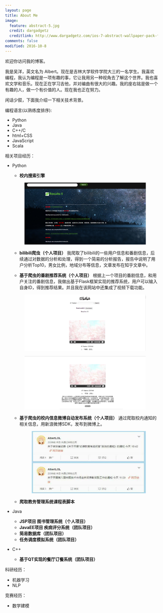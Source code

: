 ```yaml
---
layout: page
title: About Me
image:
  feature: abstract-5.jpg
  credit: dargadgetz
  creditlink: http://www.dargadgetz.com/ios-7-abstract-wallpaper-pack-for-iphone-5-and-ipod-touch-retina/
comments: false
modified: 2016-10-8
---
```


  欢迎你访问我的博客。 
  
  我是吴洋，英文名为 Albert。现在是吉林大学软件学院大三的一名学生。我喜欢编程，我认为编程是一项有趣的事，它让我用另一种视角去了解这个世界。我也喜欢文学和音乐。现在正在学习吉他，并对编曲有很大的兴趣。我的座右铭是做一个有趣的人，做一个有价值的人。现在我也正在努力。 

 闲话少叙，下面我介绍一下相关技术背景。 
 
 编程语言(以熟练度排序):
 
 - Python
 - Java
 - C++/C
 - html+CSS
 - JavaScript
 - Scala
 
相关项目经历：

- Python
  - **校内搜索引擎** 
   <figure>
	<img src="/images/search.png" alt="">
  </figure> 
 
  - **bilibili爬虫（个人项目）**
  我爬取了bilibili的一些用户信息和番剧信息，后续通过对数据的分析和处理，得到一个简易的分析报告，报告中说明了用户分析Top10，男女比例，地域分布等信息，文章发布在知乎文章中。
  
  - **基于爬虫的番剧推荐系统（个人项目）**
  根据上一个项目的番剧信息，和用户关注的番剧信息，我做出基于Flask框架实现的推荐系统，用户可以输入自身ID，得到推荐结果。并且我在该网站中还集成了视频下载功能。
  <figure>
	<img src="/images/bilibili0.png" alt="">
  </figure>
  <figure>
	<img src="/images/bilibili1.png" alt="">
  </figure>
 
  - **基于爬虫的校内信息微博自动发布系统（个人项目）**
    通过爬取校内通知的相关信息，用新浪微博SDK，发布到微博上。
    <figure>
	<img src="/images/weibo.jpg" alt="">
    </figure>
 
  - **爬取教务管理系统课程表脚本** 
  
- Java 
  - **JSP项目 图书管理系统（个人项目）**
  - **JavaEE项目 疾病评分系统（团队项目）**
  - **简易数据库（团队项目）**
  - **任务调度模拟系统（团队项目）**
- C++
  - **基于QT实现的餐厅订餐系统（团队项目）**
 
科研经历：

 - 机器学习
 - NLP
 
竞赛经历：

 - 数学建模


